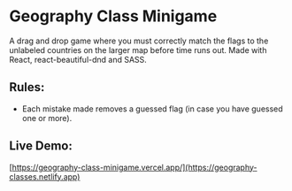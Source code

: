 # Geography Class Minigame

A drag and drop game where you must correctly match the flags to the unlabeled countries on the larger map before time runs out. Made with React, react-beautiful-dnd and SASS.


## Rules:
- Each mistake made removes a guessed flag (in case you have guessed one or more).



## Live Demo:
[https://geography-class-minigame.vercel.app/](https://geography-classes.netlify.app)
